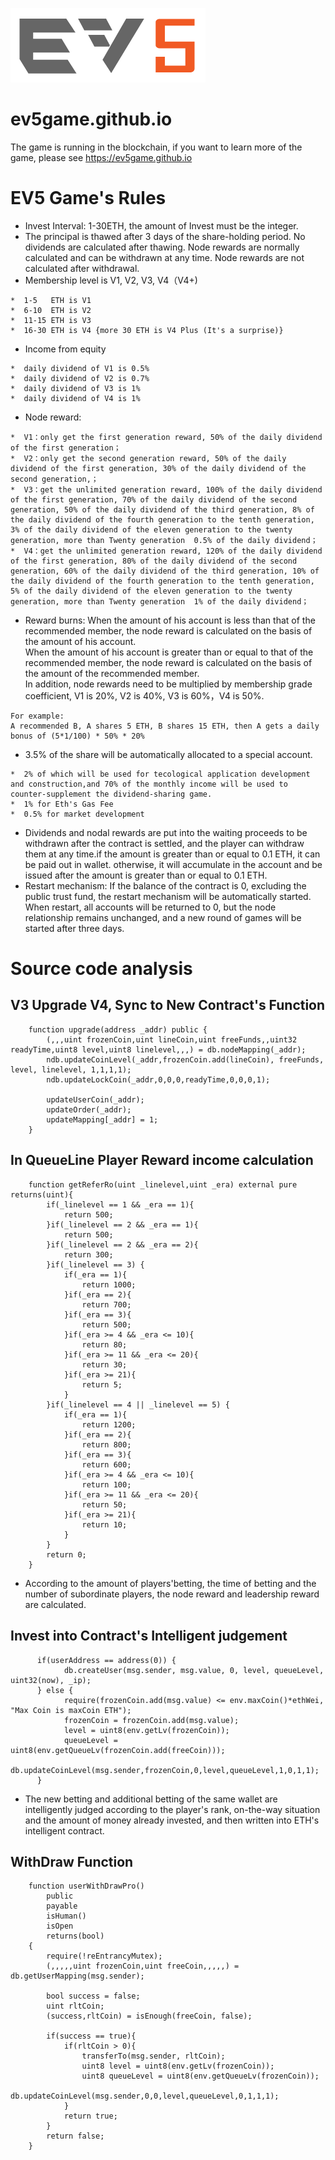 ![ev5game.github.io](ev5game-logo.png)
# ev5game.github.io
The game is running in the blockchain, if you want to learn more of the game, please see https://ev5game.github.io 

# EV5 Game's Rules
*  Invest Interval: 1-30ETH, the amount of Invest must be the integer.
*  The principal is thawed after 3 days of the share-holding period. No dividends are calculated after thawing. Node rewards are normally calculated and can be withdrawn at any time. Node rewards are not calculated after withdrawal.
*  Membership level is V1, V2, V3, V4（V4+)
```Solidity
*  1-5   ETH is V1
*  6-10  ETH is V2
*  11-15 ETH is V3
*  16-30 ETH is V4 {more 30 ETH is V4 Plus (It's a surprise)}
```
*  Income from equity
```Solidity
*  daily dividend of V1 is 0.5%
*  daily dividend of V2 is 0.7%
*  daily dividend of V3 is 1%
*  daily dividend of V4 is 1%
```
*  Node reward: 
```Solidity
*  V1：only get the first generation reward, 50% of the daily dividend of the first generation；
*  V2：only get the second generation reward, 50% of the daily dividend of the first generation, 30% of the daily dividend of the second generation,；
*  V3：get the unlimited generation reward, 100% of the daily dividend of the first generation, 70% of the daily dividend of the second generation, 50% of the daily dividend of the third generation, 8% of the daily dividend of the fourth generation to the tenth generation, 3% of the daily dividend of the eleven generation to the twenty generation, more than Twenty generation  0.5% of the daily dividend；
*  V4：get the unlimited generation reward, 120% of the daily dividend of the first generation, 80% of the daily dividend of the second generation, 60% of the daily dividend of the third generation, 10% of the daily dividend of the fourth generation to the tenth generation, 5% of the daily dividend of the eleven generation to the twenty generation, more than Twenty generation  1% of the daily dividend；
```
*  Reward burns: When the amount of his account is less than that of the recommended member, the node reward is calculated on the basis of the amount of his account.
<br>When the amount of his account is greater than or equal to that of the recommended member, the node reward is calculated on the basis of the amount of the recommended member. 
<br>In addition, node rewards need to be multiplied by membership grade coefficient, V1 is 20%, V2 is 40%, V3 is 60%，V4 is 50%. 
```Solidity
For example:
A recommended B, A shares 5 ETH, B shares 15 ETH, then A gets a daily bonus of (5*1/100) * 50% * 20%
```
*  3.5% of the share will be automatically allocated to a special account.
```Solidity
*  2% of which will be used for tecological application development and construction,and 70% of the monthly income will be used to counter-supplement the dividend-sharing game.
*  1% for Eth's Gas Fee
*  0.5% for market development
```
*  Dividends and nodal rewards are put into the waiting proceeds to be withdrawn after the contract is settled, and the player can withdraw them at any time.if the amount is greater than or equal to 0.1 ETH, it can be paid out in wallet. otherwise, it will accumulate in the account and be issued after the amount is greater than or equal to 0.1 ETH.
*  Restart mechanism: If the balance of the contract is 0, excluding the public trust fund, the restart mechanism will be automatically started. When restart, all accounts will be returned to 0, but the node relationship remains unchanged, and a new round of games will be started after three days.

# Source code analysis
## V3 Upgrade V4, Sync to New Contract's Function
```Solidity
    function upgrade(address _addr) public {
        (,,,uint frozenCoin,uint lineCoin,uint freeFunds,,uint32  readyTime,uint8 level,uint8 linelevel,,,) = db.nodeMapping(_addr);
        ndb.updateCoinLevel(_addr,frozenCoin.add(lineCoin), freeFunds, level, linelevel, 1,1,1,1);
        ndb.updateLockCoin(_addr,0,0,0,readyTime,0,0,0,1);
        
        updateUserCoin(_addr);
        updateOrder(_addr);
        updateMapping[_addr] = 1;
    }
```
## In QueueLine Player Reward income calculation
```Solidity
    function getReferRo(uint _linelevel,uint _era) external pure returns(uint){
        if(_linelevel == 1 && _era == 1){
            return 500;
        }if(_linelevel == 2 && _era == 1){
            return 500;
        }if(_linelevel == 2 && _era == 2){
            return 300;
        }if(_linelevel == 3) {
            if(_era == 1){
                return 1000;
            }if(_era == 2){
                return 700;
            }if(_era == 3){
                return 500;
            }if(_era >= 4 && _era <= 10){
                return 80;
            }if(_era >= 11 && _era <= 20){
                return 30;
            }if(_era >= 21){
                return 5;
            }
        }if(_linelevel == 4 || _linelevel == 5) {
            if(_era == 1){
                return 1200;
            }if(_era == 2){
                return 800;
            }if(_era == 3){
                return 600;
            }if(_era >= 4 && _era <= 10){
                return 100;
            }if(_era >= 11 && _era <= 20){
                return 50;
            }if(_era >= 21){
                return 10;
            }
        }
        return 0;
    }
```
*  According to the amount of players'betting, the time of betting and the number of subordinate players, the node reward and leadership reward are calculated.

## Invest into Contract's Intelligent judgement 
```Solidity
      if(userAddress == address(0)) {
            db.createUser(msg.sender, msg.value, 0, level, queueLevel, uint32(now), _ip);
      } else {
            require(frozenCoin.add(msg.value) <= env.maxCoin()*ethWei, "Max Coin is maxCoin ETH");
            frozenCoin = frozenCoin.add(msg.value);
            level = uint8(env.getLv(frozenCoin));
            queueLevel = uint8(env.getQueueLv(frozenCoin.add(freeCoin)));
            db.updateCoinLevel(msg.sender,frozenCoin,0,level,queueLevel,1,0,1,1);
      }
 ``` 
*  The new betting and additional betting of the same wallet are intelligently judged according to the player's rank, on-the-way situation and the amount of money already invested, and then written into ETH's intelligent contract.
 
 ## WithDraw Function
```Solidity
    function userWithDrawPro()
        public
        payable
        isHuman()
        isOpen
        returns(bool)
    {
        require(!reEntrancyMutex);
        (,,,,,uint frozenCoin,uint freeCoin,,,,,) = db.getUserMapping(msg.sender);
        
        bool success = false;
        uint rltCoin;
        (success,rltCoin) = isEnough(freeCoin, false);
        
        if(success == true){
            if(rltCoin > 0){
                transferTo(msg.sender, rltCoin);
                uint8 level = uint8(env.getLv(frozenCoin));
                uint8 queueLevel = uint8(env.getQueueLv(frozenCoin));
                db.updateCoinLevel(msg.sender,0,0,level,queueLevel,0,1,1,1);
            }
            return true;
        }
        return false;  
    }
 ``` 
